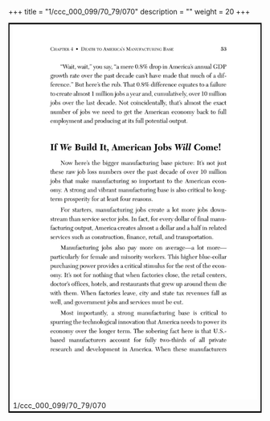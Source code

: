 +++
title = "1/ccc_000_099/70_79/070"
description = ""
weight = 20
+++

<table style="border:2px solid black;max-width:800px;max-height:800px;" 
><tr><td><img class="center-fit-jpg"
src="/jpg_/out_jpg_dbc_070.jpg"  >1/ccc_000_099/70_79/070</img></td></tr></table>
